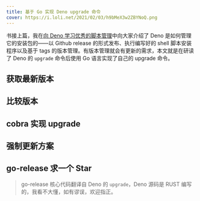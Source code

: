 ```yaml
---
title: 基于 Go 实现 Deno upgrade 命令
cover: https://i.loli.net/2021/02/03/h9bMeX3w2ZBYNoQ.png
---
```


书接上篇，我在[向 Deno 学习优秀的脚本管理](https://juejin.cn/post/6924465443704930318)中向大家介绍了 Deno 是如何管理它的安装包的——以 Github release 的形式发布、执行编写好的 shell 脚本安装程序以及基于 tags 的版本管理。有版本管理就会有更新的需求，本文就是在研读了 Deno 的 `upgrade` 命令后使用 Go 语言实现了自己的 upgrade 命令。

## 获取最新版本

## 比较版本

## cobra 实现 upgrade

## 强制更新方案

## go-release 求一个 Star

> go-release 核心代码翻译自 Deno 的 `upgrade`，Deno 源码是 RUST 编写的，我看不大懂，如有谬误，欢迎指正。
